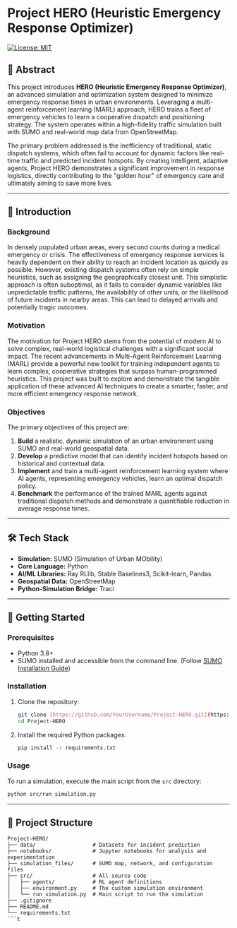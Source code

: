 # Project HERO (Heuristic Emergency Response Optimizer)

[![License: MIT](https.img.shields.io/badge/License-MIT-yellow.svg)](https://opensource.org/licenses/MIT)

## 📖 Abstract

This project introduces **HERO (Heuristic Emergency Response Optimizer)**, an advanced simulation and optimization system designed to minimize emergency response times in urban environments. Leveraging a multi-agent reinforcement learning (MARL) approach, HERO trains a fleet of emergency vehicles to learn a cooperative dispatch and positioning strategy. The system operates within a high-fidelity traffic simulation built with SUMO and real-world map data from OpenStreetMap.

The primary problem addressed is the inefficiency of traditional, static dispatch systems, which often fail to account for dynamic factors like real-time traffic and predicted incident hotspots. By creating intelligent, adaptive agents, Project HERO demonstrates a significant improvement in response logistics, directly contributing to the "golden hour" of emergency care and ultimately aiming to save more lives.

---

## 🎯 Introduction

### Background
In densely populated urban areas, every second counts during a medical emergency or crisis. The effectiveness of emergency response services is heavily dependent on their ability to reach an incident location as quickly as possible. However, existing dispatch systems often rely on simple heuristics, such as assigning the geographically closest unit. This simplistic approach is often suboptimal, as it fails to consider dynamic variables like unpredictable traffic patterns, the availability of other units, or the likelihood of future incidents in nearby areas. This can lead to delayed arrivals and potentially tragic outcomes.

### Motivation
The motivation for Project HERO stems from the potential of modern AI to solve complex, real-world logistical challenges with a significant social impact. The recent advancements in Multi-Agent Reinforcement Learning (MARL) provide a powerful new toolkit for training independent agents to learn complex, cooperative strategies that surpass human-programmed heuristics. This project was built to explore and demonstrate the tangible application of these advanced AI techniques to create a smarter, faster, and more efficient emergency response network.

### Objectives
The primary objectives of this project are:
1.  **Build** a realistic, dynamic simulation of an urban environment using SUMO and real-world geospatial data.
2.  **Develop** a predictive model that can identify incident hotspots based on historical and contextual data.
3.  **Implement** and train a multi-agent reinforcement learning system where AI agents, representing emergency vehicles, learn an optimal dispatch policy.
4.  **Benchmark** the performance of the trained MARL agents against traditional dispatch methods and demonstrate a quantifiable reduction in average response times.

---

## 🛠️ Tech Stack

* **Simulation:** SUMO (Simulation of Urban MObility)
* **Core Language:** Python
* **AI/ML Libraries:** Ray RLlib, Stable Baselines3, Scikit-learn, Pandas
* **Geospatial Data:** OpenStreetMap
* **Python-Simulation Bridge:** Traci

---

## 🚀 Getting Started

### Prerequisites
* Python 3.8+
* SUMO installed and accessible from the command line. (Follow [SUMO Installation Guide](https://sumo.dlr.de/docs/Installing.html))

### Installation
1.  Clone the repository:
    ```bash
    git clone [https://github.com/YourUsername/Project-HERO.git](https://github.com/YourUsername/Project-HERO.git)
    cd Project-HERO
    ```
2.  Install the required Python packages:
    ```bash
    pip install -r requirements.txt
    ```

### Usage
To run a simulation, execute the main script from the `src` directory:
```bash
python src/run_simulation.py
```

---

## 📂 Project Structure

```
Project-HERO/
├── data/                  # Datasets for incident prediction
├── notebooks/             # Jupyter notebooks for analysis and experimentation
├── simulation_files/      # SUMO map, network, and configuration files
├── src/                   # All source code
│   ├── agents/            # RL agent definitions
│   ├── environment.py     # The custom simulation environment
│   └── run_simulation.py  # Main script to run the simulation
├── .gitignore
├── README.md
└── requirements.txt
```t

